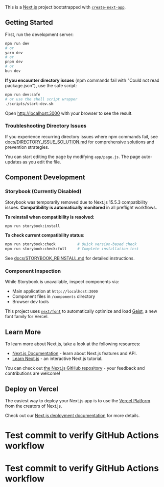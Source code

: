 This is a [Next.js](https://nextjs.org) project bootstrapped with [`create-next-app`](https://github.com/vercel/next.js/tree/canary/packages/create-next-app).

## Getting Started

First, run the development server:

```bash
npm run dev
# or
yarn dev
# or
pnpm dev
# or
bun dev
```

**If you encounter directory issues** (npm commands fail with "Could not read package.json"), use the safe script:

```bash
npm run dev:safe
# or use the shell script wrapper
./scripts/start-dev.sh
```

Open [http://localhost:3000](http://localhost:3000) with your browser to see the result.

### Troubleshooting Directory Issues

If you experience recurring directory issues where npm commands fail, see [docs/DIRECTORY_ISSUE_SOLUTION.md](docs/DIRECTORY_ISSUE_SOLUTION.md) for comprehensive solutions and prevention strategies.

You can start editing the page by modifying `app/page.js`. The page auto-updates as you edit the file.

## Component Development

### Storybook (Currently Disabled)

Storybook was temporarily removed due to Next.js 15.5.3 compatibility issues. **Compatibility is automatically monitored** in all preflight workflows.

**To reinstall when compatibility is resolved:**

```bash
npm run storybook:install
```

**To check current compatibility status:**

```bash
npm run storybook:check          # Quick version-based check
npm run storybook:check:full     # Complete installation test
```

See [docs/STORYBOOK_REINSTALL.md](docs/STORYBOOK_REINSTALL.md) for detailed instructions.

### Component Inspection

While Storybook is unavailable, inspect components via:

- Main application at `http://localhost:3000`
- Component files in `/components` directory
- Browser dev tools

This project uses [`next/font`](https://nextjs.org/docs/app/building-your-application/optimizing/fonts) to automatically optimize and load [Geist](https://vercel.com/font), a new font family for Vercel.

## Learn More

To learn more about Next.js, take a look at the following resources:

- [Next.js Documentation](https://nextjs.org/docs) - learn about Next.js features and API.
- [Learn Next.js](https://nextjs.org/learn) - an interactive Next.js tutorial.

You can check out [the Next.js GitHub repository](https://github.com/vercel/next.js) - your feedback and contributions are welcome!

## Deploy on Vercel

The easiest way to deploy your Next.js app is to use the [Vercel Platform](https://vercel.com/new?utm_medium=default-template&filter=next.js&utm_source=create-next-app&utm_campaign=create-next-app-readme) from the creators of Next.js.

Check out our [Next.js deployment documentation](https://nextjs.org/docs/app/building-your-application/deploying) for more details.

# Test commit to verify GitHub Actions workflow

# Test commit to verify GitHub Actions workflow
